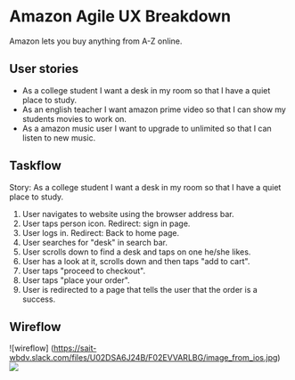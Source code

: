 # Amazon Agile UX Breakdown
Amazon lets you buy anything from A-Z online.

## User stories
- As a college student I want a desk in my room so that I have a quiet place to study.
- As an english teacher I want amazon prime video so that I can show my students movies to work on.
- As a amazon music user I want to upgrade to unlimited so that I can listen to new music.

## Taskflow 
Story: As a college student I want a desk in my room so that I have a quiet place to study. 

1. User navigates to website using the browser address bar.
2. User taps person icon. Redirect: sign in page.
3. User logs in. Redirect: Back to home page. 
4. User searches for "desk" in search bar.
5. User scrolls down to find a desk and taps on one he/she likes.
6. User has a look at it, scrolls down and then taps "add to cart".
7. User taps "proceed to checkout".
8. User taps "place your order".
9. User is redirected to a page that tells the user that the order is a success. 

## Wireflow

![wireflow] (https://sait-wbdv.slack.com/files/U02DSA6J24B/F02EVVARLBG/image_from_ios.jpg)
<img src="https://sait-wbdv.slack.com/files/U02DSA6J24B/F02EVVARLBG/image_from_ios.jpg">